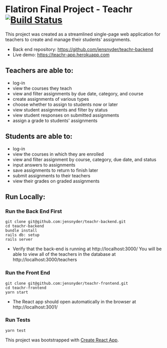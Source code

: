 # Flatiron Final Project - Teachr [![Build Status](https://travis-ci.com/jensnyder/teachr-frontend.svg?branch=master)](https://travis-ci.com/jensnyder/teachr-frontend)

This project was created as a streamlined single-page web application for teachers to create and manage their students' assignments.

- Back end repository: https://github.com/jensnyder/teachr-backend
- Live demo: https://teachr-app.herokuapp.com

## Teachers are able to:

- log-in
- view the courses they teach
- view and filter assignments by due date, category, and course
- create assignments of various types
- choose whether to assign to students now or later
- view student assignments and filter by status
- view student responses on submitted assignments
- assign a grade to students' assignments

## Students are able to:

- log-in
- view the courses in which they are enrolled
- view and filter assignment by course, category, due date, and status
- input answers to assignments
- save assignments to return to finish later
- submit assignments to their teachers
- view their grades on graded assignments

## Run Locally:

### Run the Back End First

```
git clone git@github.com:jensnyder/teachr-backend.git
cd teachr-backend
bundle install
rails db: setup
rails server
```

- Verify that the back-end is running at http://localhost:3000/ You will be able to view all of the teachers in the database at http://localhost:3000/teachers

### Run the Front End

```
git clone git@github.com:jensnyder/teachr-frontend.git
cd teachr-frontend
yarn start
```

- The React app should open automatically in the browser at http://localhost:3001/

### Run Tests

```
yarn test
```

This project was bootstrapped with [Create React App](https://github.com/facebook/create-react-app).
